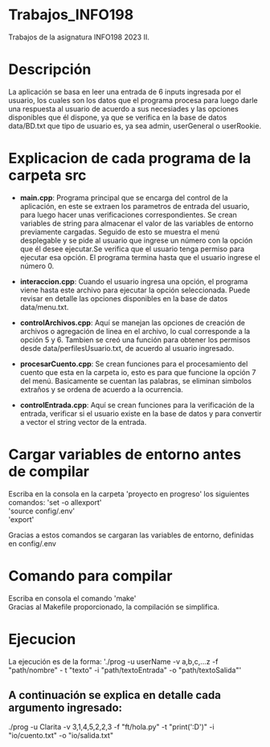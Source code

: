 # Trabajos_INFO198

Trabajos de la asignatura INFO198 2023 II.

# Descripción

La aplicación se basa en leer una entrada de 6 inputs ingresada por el usuario, los cuales son los datos que el programa procesa para luego darle una respuesta al usuario de acuerdo a sus necesiades y las opciones disponibles que él dispone, ya que se verifica en la base de datos data/BD.txt que tipo de usuario es, ya sea admin, userGeneral o userRookie.

# Explicacion de cada programa de la carpeta src

  - **main.cpp**: Programa principal que se encarga del control de la aplicación, en este se extraen los parametros de entrada del usuario, para luego hacer unas verificaciones correspondientes. Se crean variables de string para almacenar el valor de las variables de entorno previamente cargadas. Seguido de esto se muestra el menú desplegable y se pide al usuario que ingrese un número con la opción que él desee ejecutar.Se verifica que el usuario tenga permiso para ejecutar esa opción. El programa termina hasta que el usuario ingrese el número 0.  

  - **interaccion.cpp**: Cuando el usuario ingresa una opción, el programa viene hasta este archivo para ejecutar la opción seleccionada. Puede revisar en detalle las opciones disponibles en la base de datos data/menu.txt.

  - **controlArchivos.cpp**: Aquí se manejan las opciones de creación de archivos o agregación de linea en el archivo, lo cual corresponde a la opción 5 y 6. Tambien se creó una función para obtener los permisos desde data/perfilesUsuario.txt, de acuerdo al usuario ingresado.

  - **procesarCuento.cpp**: Se crean funciones para el procesamiento del cuento que esta en la carpeta io, esto es para que funcione la opción 7 del menú. Basicamente se cuentan las palabras, se eliminan simbolos extraños y se ordena de acuerdo a la ocurrencia.

  - **controlEntrada.cpp**: Aquí se crean funciones para la verificación de la entrada, verificar si el usuario existe en la base de datos y para convertir a vector el string vector de la entrada. 

# Cargar variables de entorno antes de compilar

Escriba en la consola en la carpeta 'proyecto en progreso' los siguientes comandos:
  'set -o allexport'  
  'source config/.env'  
  'export'    

Gracias a estos comandos se cargaran las variables de entorno, definidas en config/.env

# Comando para compilar

Escriba en consola el comando 'make'  
Gracias al Makefile proporcionado, la compilación se simplifica.  

# Ejecucion

La ejecución es de la forma: './prog -u userName -v a,b,c,...z -f "path/nombre" - t "texto" -i "path/textoEntrada" -o "path/textoSalida"'

A continuación se explica en detalle cada argumento ingresado:
  - 

./prog -u Clarita -v 3,1,4,5,2,2,3 -f "ft/hola.py" -t "print(':D')" -i "io/cuento.txt" -o "io/salida.txt"













